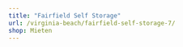 ```yaml
---
title: "Fairfield Self Storage"
url: /virginia-beach/fairfield-self-storage-7/
shop: Mieten
---
```

